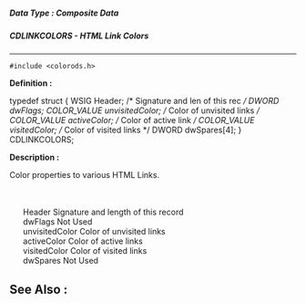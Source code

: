 ##### Data Type : Composite Data
##### CDLINKCOLORS - HTML Link Colors
---
```
#include <colorods.h>
```

**Definition :**

typedef struct {
   WSIG        Header;         /* Signature and len of this rec */
   DWORD       dwFlags;
   COLOR_VALUE unvisitedColor; /* Color of unvisited links */
   COLOR_VALUE activeColor;    /* Color of active link */
   COLOR_VALUE visitedColor;   /* Color of visited links */
   DWORD       dwSpares[4];
} CDLINKCOLORS;

**Description :**

Color properties to various HTML Links.
<ul><br>
<br>
Header		Signature and length of this record<br>
dwFlags		Not Used<br>
unvisitedColor	Color of unvisited links<br>
activeColor		Color of active links<br>
visitedColor		Color of visited links<br>
dwSpares		Not Used</ul>



**See Also :**
---

